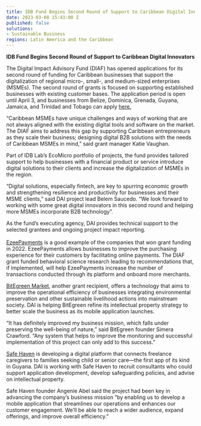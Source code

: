 ```yaml
---
title: IDB Fund Begins Second Round of Support to Caribbean Digital Innovators
date: 2023-03-08 15:43:00 Z
published: false
solutions:
- Sustainable Business
regions: Latin America and the Caribbean
---
```


**IDB Fund Begins Second Round of Support to Caribbean Digital Innovators**

The Digital Impact Advisory Fund (DIAF) has opened applications for its second round of funding for Caribbean businesses that support the digitalization of regional micro-, small-, and medium-sized enterprises (MSMEs). The second round of grants is focused on supporting established businesses with existing customer bases. The application period is open until April 3, and businesses from Belize, Dominica, Grenada, Guyana, Jamaica, and Trinidad and Tobago can apply [here.](https://form.collect.dai.com/x/SnYIhYOh)

“Caribbean MSMEs have unique challenges and ways of working that are not always aligned with the existing digital tools and software on the market. The DIAF aims to address this gap by supporting Caribbean entrepreneurs as they scale their business; designing digital B2B solutions with the needs of Caribbean MSMEs in mind,” said grant manager Katie Vaughan.

Part of IDB Lab’s EcoMicro portfolio of projects, the fund provides tailored support to help businesses with a financial product or service introduce digital solutions to their clients and increase the digitalization of MSMEs in the region.

“Digital solutions, especially fintech, are key to spurring economic growth and strengthening resilience and productivity for businesses and their MSME clients,” said DAI project lead Belem Saucedo. “We look forward to working with some great digital innovators in this second round and helping more MSMEs incorporate B2B technology”.

As the fund’s executing agency, DAI provides technical support to the selected grantees and ongoing project impact reporting. \
 \
[ EzeePayments](https://ezeepayments.com/) is a good example of the companies that won grant funding in 2022. EzeePayments allows businesses to improve the purchasing experience for their customers by facilitating online payments. The DIAF grant funded behavioral science research leading to recommendations that, if implemented, will help EzeePayments increase the number of transactions conducted through its platform and onboard more merchants.

[BitEgreen Market](http://www.cembi.org/our-solution/), another grant recipient, offers a technology that aims to improve the operational efficiency of businesses integrating environmental preservation and other sustainable livelihood actions into mainstream society. DAI is helping BitEgreen refine its intellectual property strategy to better scale the business as its mobile application launches.

“It has definitely improved my business mission, which falls under preserving the well-being of nature,” said BitEgreen founder Simera Crawford. “Any system that helps to improve the monitoring and successful implementation of this project can only add to this success.”

[Safe Haven](https://safehavengy.com/ords/safe_haven/r/safe-haven/home) is developing a digital platform that connects freelance caregivers to families seeking child or senior care—the first app of its kind in Guyana. DAI is working with Safe Haven to recruit consultants who could support application development, develop safeguarding policies, and advise on intellectual property.

Safe Haven founder Angenie Abel said the project had been key in advancing the company’s business mission “by enabling us to develop a mobile application that streamlines our operations and enhances our customer engagement. We’ll be able to reach a wider audience, expand offerings, and improve overall efficiency.”